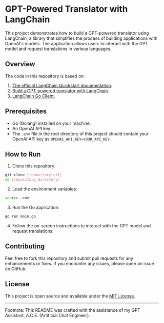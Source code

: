 # GPT-Powered Translator with LangChain

This project demonstrates how to build a GPT-powered translator using LangChain, a library that simplifies the process of building applications with OpenAI's models. The application allows users to interact with the GPT model and request translations in various languages.

## Overview

The code in this repository is based on:

1. [The official LangChain Quickstart documentation](https://python.langchain.com/docs/get_started/quickstart#environment-setup).
2. [Build a GPT-powered translator with LangChain](https://levelup.gitconnected.com/build-a-gpt-powered-translator-with-langchain-3e6915914daf).
3. [LangChain Go Client](https://github.com/tmc/langchaingo).

## Prerequisites

- Go (Golang) installed on your machine.
- An OpenAI API key.
- The `.env` file in the root directory of this project should contain your OpenAI API key as `OPENAI_API_KEY=YOUR_API_KEY`.

## How to Run

1. Clone this repository:

```bash
git clone [repository_url]
cd [repository_directory]
```

2. Load the environment variables:

```bash
source .env
```

3. Run the Go application:

```bash
go run main.go
```

4. Follow the on-screen instructions to interact with the GPT model and request translations.

## Contributing

Feel free to fork this repository and submit pull requests for any enhancements or fixes. If you encounter any issues, please open an issue on GitHub.

## License

This project is open source and available under the [MIT License](LICENSE).

---

Footnote: This README was crafted with the assistance of my GPT Assistant, A.C.E. (Artificial Chat Engineer).
